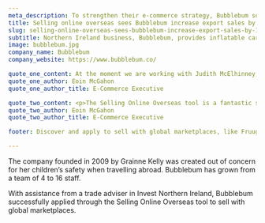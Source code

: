 ```yaml
---
meta_description: To strengthen their e-commerce strategy, Bubblebum sought expert advice and support from the Department for International Trade (DIT)
title: Selling online overseas sees Bubblebum increase export sales by 15%
slug: selling-online-overseas-sees-bubblebum-increase-export-sales-by-15-percent
subtitle: Northern Ireland business, Bubblebum, provides inflatable car booster seats for children - now selling in 27 different markets worldwide.
image: bubblebum.jpg
company_name: Bubblebum
company_website: https://www.bubblebum.co/

quote_one_content: At the moment we are working with Judith McElhinney, DIT Ecommerce Specialist, who has been amazing for us. Having someone outside the business reviewing our activity encourages us to think about things differently
quote_one_author: Eoin McGahon
quote_one_author_title: E-Commerce Executive

quote_two_content: <p>The Selling Online Overseas tool is a fantastic support for growing businesses who want to move into new markets and add extra sales channels. It streamlines the application process, gives you enhanced terms for selling and can also make you aware of marketplaces that you hadn’t thought you knew before. </p><p>Onboarding with Fruugo and Rakuten has seen our sales increase so far by 15%. marketplaces have been a huge success for us</p>
quote_two_author: Eoin McGahon
quote_two_author_title: E-Commerce Executive

footer: Discover and apply to sell with global marketplaces, like Fruugo and Rakuten, by visiting the <a href="/selling-online-overseas/" class="link" title="Selling Online Overseas">Selling Online Overseas Service</a> or arrange your free meeting with an E-commerce Adviser by finding <a href="https://www.contactus.trade.gov.uk/office-finder/" class="link" title="Find your nearest Department For International Trade office">your nearest Department For International Trade office</a>.

---
```


The company founded in 2009 by Grainne Kelly was created out of concern for her children’s safety when travelling abroad. Bubblebum has grown from a team of 4 to 16 staff.

With assistance from a trade adviser in Invest Northern Ireland, Bubblebum successfully applied through the Selling Online Overseas tool to sell with global marketplaces.
